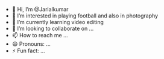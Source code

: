 - 👋 Hi, I’m @Jarialkumar
- 👀 I’m interested in playing football and also in photography 
- 🌱 I’m currently learning video editing 
- 💞️ I’m looking to collaborate on ...
- 📫 How to reach me ...
- 😄 Pronouns: ...
- ⚡ Fun fact: ...

<!---
Jarialkumar/Jarialkumar is a ✨ special ✨ repository because its `README.md` (this file) appears on your GitHub profile.
You can click the Preview link to take a look at your changes.
--->
